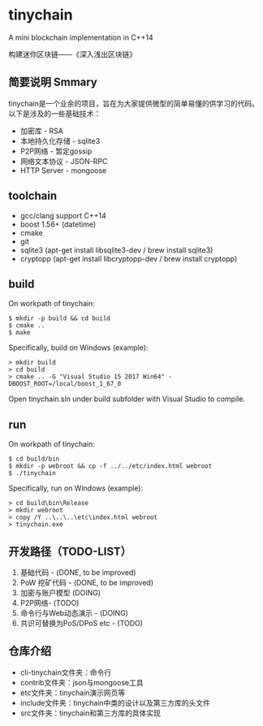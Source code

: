 # tinychain
A mini blockchain implementation in C++14

构建迷你区块链——《深入浅出区块链》

## 简要说明 Smmary
tinychain是一个业余的项目，旨在为大家提供微型的简单易懂的供学习的代码。
以下是涉及的一些基础技术：
* 加密库 - RSA
* 本地持久化存储 - sqlite3
* P2P网络 - 暂定gossip
* 网络文本协议 - JSON-RPC
* HTTP Server - mongoose

## toolchain
* gcc/clang support C++14
* boost 1.56+ (datetime)
* cmake
* git
* sqlite3 (apt-get install libsqlite3-dev / brew install sqlite3)
* cryptopp (apt-get install libcryptopp-dev / brew install cryptopp)

## build
On workpath of tinychain:
```
$ mkdir -p build && cd build
$ cmake ..
$ make
```

Specifically, build on Windows (example):
```
> mkdir build
> cd build
> cmake .. -G "Visual Studio 15 2017 Win64" -DBOOST_ROOT=/local/boost_1_67_0
```
Open tinychain.sln under build subfolder with Visual Studio to compile.

## run
On workpath of tinychain:
```
$ cd build/bin
$ mkdir -p webroot && cp -f ../../etc/index.html webroot
$ ./tinychain
```

Specifically, run on Windows (example):
```
> cd build\bin\Release
> mkdir webroot
> copy /Y ..\..\..\etc\index.html webroot
> tinychain.exe
```

## 开发路径（TODO-LIST）
1. 基础代码 - (DONE, to be improved)
1. PoW 挖矿代码 - (DONE, to be improved)
1. 加密与账户模型 (DOING)
1. P2P网络- (TODO)
1. 命令行与Web动态演示 - (DOING)
1. 共识可替换为PoS/DPoS etc - (TODO)

## 仓库介绍
* cli-tinychain文件夹：命令行
* contrib文件夹：json与mongoose工具
* etc文件夹：tinychain演示网页等
* include文件夹：tinychain中类的设计以及第三方库的头文件
* src文件夹：tinychain和第三方库的具体实现
